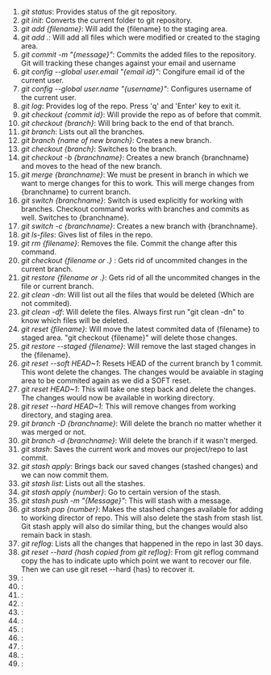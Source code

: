 <ol>
<li><i>git status</i>: Provides status of the git repository.</li>
<li><i>git init</i>: Converts the current folder to git repository.</li>
<li><i>git add {filename}</i>: Will add the {filename} to the staging area.</li>
<li><i>git add .</i>: Will add all files which were modified or created to the staging area.</li>
<li><i>git commit -m "{message}"</i>: Commits the added files to the repository. Git will tracking these changes against your email and username</li>
<li><i>git config --global user.email "{email id}"</i>: Congifure email id of the current user.</li>
<li><i>git config --global user.name "{username}"</i>: Configures username of the current user.</li>
<li><i>git log</i>: Provides log of the repo. Press 'q' and 'Enter' key to exit it.</li>
<li><i>git checkout {commit id}</i>: Will provide the repo as of before that commit.</li>
<li><i>git checkout {branch}</i>: Will bring back to the end of that branch.</li>
<li><i>git branch</i>: Lists out all the branches.</li>
<li><i>git branch {name of new branch}</i>: Creates a new branch.</li>
<li><i>git checkout {branch}</i>: Switches to the branch.</li>
<li><i>git checkout -b {branchname}</i>: Creates a new branch {branchname} and moves to the head of the new branch.</li>
<li><i>git merge {branchname}</i>: We must be present in branch in which we want to merge changes for this to work. This will merge changes from {branchname} to current branch.</li>
<li><i>git switch {branchname}</i>: Switch is used explicitly for working with branches. Checkout command works with branches and commits as well. Switches to {branchname}.</li>
<li><i>git switch -c {branchname}</i>: Creates a new branch with {branchname}.</li>
<li><i>git ls-files</i>: Gives list of files in the repo.</li>
<li><i>git rm {filename}</i>: Removes the file. Commit the change after this command.</li>
<li><i>git checkout {filename or .} </i>: Gets rid of uncommited changes in the current branch.</li>
<li><i>git restore {filename or .}</i>: Gets rid of all the uncommited changes in the file or current branch.</li>
<li><i>git clean -dn</i>: Will list out all the files that would be deleted (Which are not commited).</li>
<li><i>git clean -df</i>: Will delete the files. Always first run "git clean -dn" to know which files will be deleted.</li>
<li><i>git reset {filename}</i>: Will move the latest commited data of {filename} to staged area. "git checkout {filename}" will delete those changes. </li>
<li><i>git restore --staged {filename}</i>: Will remove the last staged changes in the {filename}.</li>
<li><i>git reset --soft HEAD~1</i>: Resets HEAD of the current branch by 1 commit. This wont delete the changes. The changes would be avaiable in staging area to be commited again as we did a SOFT reset.</li>
<li><i>git reset HEAD~1</i>: This will take one step back and delete the changes. The changes would now be available in working directory.</li>
<li><i>git reset --hard HEAD~1</i>: This will remove changes from working directory, and staging area. </li>
<li><i>git branch -D {branchname}</i>: Will delete the branch no matter whether it was merged or not.</li>
<li><i>git branch -d {branchname}</i>: Will delete the branch if it wasn't merged.</li>
<li><i>git stash</i>: Saves the current work and moves our project/repo to last commit.</li>
<li><i>git stash apply</i>: Brings back our saved changes (stashed changes) and we can now commit them.</li>
<li><i>git stash list</i>: Lists out all the stashes.</li>
<li><i>git stash apply {number}</i>: Go to certain version of the stash.</li>
<li><i>git stash push -m "{Message}"</i>: This will stash with a message.</li>
<li><i>git stash pop {number}</i>: Makes the stashed changes available for adding to working director of repo. This will also delete the stash from stash list. Git stash apply will also do similar thing, but the changes would also remain back in stash.</li>
<li><i>git reflog</i>: Lists all the changes that happened in the repo in last 30 days.</li>
<li><i>git reset --hard {hash copied from git reflog}</i>: From git reflog command copy the has to indicate upto which point we want to recover our file. Then we can use git reset --hard {has} to recover it.</li>
<li><i></i>: </li>
<li><i></i>: </li>
<li><i></i>: </li>
<li><i></i>: </li>
<li><i></i>: </li>
<li><i></i>: </li>
<li><i></i>: </li>
<li><i></i>: </li>
<li><i></i>: </li>
<li><i></i>: </li>
<li><i></i>: </li>
</ol>